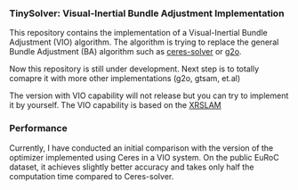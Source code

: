 ### TinySolver: Visual-Inertial Bundle Adjustment Implementation

This repository contains the implementation of a Visual-Inertial Bundle Adjustment (VIO) algorithm. The algorithm is trying to replace the general Bundle Adjustment (BA) algorithm such as [ceres-solver](https://github.com/ceres-solver/ceres-solver) or [g2o](https://github.com/RainerKuemmerle/g2o).


Now this repository is still under development. Next step is to totally comapre it with more other implementations (g2o, gtsam, et.al)

The version with VIO capability will not release but you can try to implement it by yourself. The VIO capability is based on the [XRSLAM](https://github.com/openxrlab/xrslam)


### Performance

Currently, I have conducted an initial comparison with the version of the optimizer implemented using Ceres in a VIO system. On the public EuRoC dataset, it achieves slightly better accuracy and takes only half the computation time compared to Ceres-solver.

